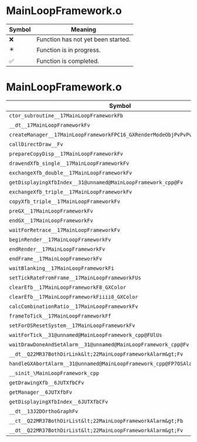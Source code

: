 # MainLoopFramework.o
| Symbol | Meaning 
| ------------- | ------------- 
| :x: | Function has not yet been started. 
| :eight_pointed_black_star: | Function is in progress. 
| :white_check_mark: | Function is completed. 


# MainLoopFramework.o
| Symbol | Decompiled? |
| ------------- | ------------- |
| `ctor_subroutine__17MainLoopFrameworkFb` | :x: |
| `__dt__17MainLoopFrameworkFv` | :x: |
| `createManager__17MainLoopFrameworkFPC16_GXRenderModeObjPvPvPvb` | :x: |
| `callDirectDraw__Fv` | :x: |
| `prepareCopyDisp__17MainLoopFrameworkFv` | :x: |
| `drawendXfb_single__17MainLoopFrameworkFv` | :x: |
| `exchangeXfb_double__17MainLoopFrameworkFv` | :x: |
| `getDisplayingXfbIndex__31@unnamed@MainLoopFramework_cpp@Fv` | :x: |
| `exchangeXfb_triple__17MainLoopFrameworkFv` | :x: |
| `copyXfb_triple__17MainLoopFrameworkFv` | :x: |
| `preGX__17MainLoopFrameworkFv` | :x: |
| `endGX__17MainLoopFrameworkFv` | :x: |
| `waitForRetrace__17MainLoopFrameworkFv` | :x: |
| `beginRender__17MainLoopFrameworkFv` | :x: |
| `endRender__17MainLoopFrameworkFv` | :x: |
| `endFrame__17MainLoopFrameworkFv` | :x: |
| `waitBlanking__17MainLoopFrameworkFi` | :x: |
| `setTickRateFromFrame__17MainLoopFrameworkFUs` | :x: |
| `clearEfb__17MainLoopFrameworkF8_GXColor` | :x: |
| `clearEfb__17MainLoopFrameworkFiiii8_GXColor` | :x: |
| `calcCombinationRatio__17MainLoopFrameworkFv` | :x: |
| `frameToTick__17MainLoopFrameworkFf` | :x: |
| `setForOSResetSystem__17MainLoopFrameworkFv` | :x: |
| `waitForTick__31@unnamed@MainLoopFramework_cpp@FUlUs` | :x: |
| `waitDrawDoneAndSetAlarm__31@unnamed@MainLoopFramework_cpp@Fv` | :x: |
| `__dt__Q22MR37BothDirLink&lt;22MainLoopFrameworkAlarm&gt;Fv` | :x: |
| `handleGXAbortAlarm__31@unnamed@MainLoopFramework_cpp@FP7OSAlarmP9OSContext` | :x: |
| `__sinit_\MainLoopFramework_cpp` | :x: |
| `getDrawingXfb__6JUTXfbCFv` | :x: |
| `getManager__6JUTXfbFv` | :x: |
| `getDisplayingXfbIndex__6JUTXfbCFv` | :x: |
| `__dt__13J2DOrthoGraphFv` | :x: |
| `__ct__Q22MR37BothDirList&lt;22MainLoopFrameworkAlarm&gt;Fb` | :x: |
| `__dt__Q22MR37BothDirList&lt;22MainLoopFrameworkAlarm&gt;Fv` | :x: |
